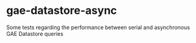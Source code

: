 # gae-datastore-async
Some tests regarding the performance between serial and asynchronous GAE Datastore queries
